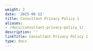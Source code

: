 ```yaml
---
weight: 2
date: '2025-06-12'
title: Consultant Privacy Policy 1
aliases:
- /docs/consultant-privacy-policy_1/
description: ''
linkTitle: Consultant Privacy Policy 1
type: docs
---
```


